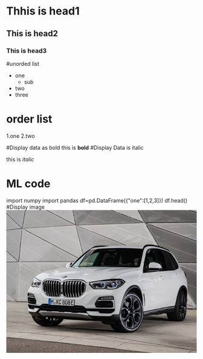 # Thhis is head1
## This is head2
### This is head3

#unorded list
* one
  * sub
 * two
  * three
# order list
   1.one
   2.two
   
  #Display data as bold 
  this is **bold**
  #Display Data is italic
  
  this is *italic*
 # ML code
   import numpy
   import pandas
   df=pd.DataFrame({"one":[1,2,3]})
   df.head()
   #Display image 
   ![alt car](car.jpg)

 
